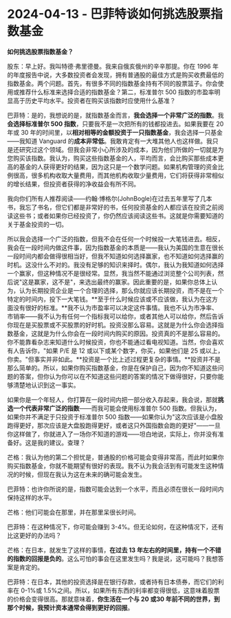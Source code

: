 # 2024-04-13 - 巴菲特谈如何挑选股票指数基金

**如何挑选股票指数基金？**

股东：早上好。我叫特德·弗里德曼。我来自俄亥俄州的辛辛那提。你在 1996 年的年度报告中说，大多数投资者会发现，拥有普通股的最佳方式是购买收费最低的指数基金。两个问题。首先，有很多不同的指数基金持有不同的股票篮子。你会使用或推荐什么标准来选择合适的指数基金？第二，标准普尔 500 指数的市盈率明显高于历史平均水平。投资者在购买该指数时应使用什么基准？

巴菲特：是的，我想说的是，就指数基金而言，**我会选择一个非常广泛的指数**。我**会选择标准普尔 500 指数**，只要我不是一次把所有的钱都投进去。如果我要在 20 年或 30 年的时间里，以**相对相等的金额投资于一只指数基金**，我会选择一只基金——我知道 Vanguard 的**成本非常低**。我敢肯定有一大堆其他人也这样做。我只是还研究过这个领域。但我会非常小心所涉及的成本，因为他们所做的一切就是为您购买该指数。我认为，购买这些指数基金的人，平均而言，会比购买那些成本更高的基金的人获得更好的结果，因为这只是一个数学问题。如果机构管理的资金比例很高，很多机构收取大量费用，而其他机构收取少量费用，它们将获得非常相似的增长结果，但投资者获得的净收益会有所不同。

我向你们所有人推荐阅读——约翰·博格尔(JohnBogle)在过去五年里写了几本书，我忘了书名，但它们都是非常好的书，任何投资基金的人都应该在投资之前阅读这些书；或者如果你已经投资了，你仍然应该阅读这些书。这就是你需要知道的关于基金投资的一切。

所以我会选择一个广泛的指数，但我不会在任何一个时候投一大笔钱进去。相反，我会在一段时间内做这件事，因为指数基金的本质是——我认为美国的生意在很长一段时间内都会做得很相当好，但我不知道如何选择赢家，也不知道如何选择赢的时机。这没什么不对的。我没有足够的知识来择时。偶尔，我认为我知道如何选择一个赢家，但这种情况不是很经常。显然，我当然不能通过浏览整个公司列表，然后说"这是赢家，这不是"，来选出最终的赢家。因此重要的是，如果你总体上认为，认为长期投资企业是一个合理的选择，那么你就应该长期投资，而不是在一个特定的时间内，投下一大笔钱。**至于什么时候应该或不应该做，我认为在这方面没有很好的标准。**我不认为市盈率可以决定这件事情。我也不认为市净率、市销率——我不认为有任何一个指标我可以给你，或者其他人可以给你，然后告诉你现在是买股票或不买股票的好时机。投资没那么容易。这就是为什么你会选择指数基金，这就是为什么你会在一段时间内购买的原因。投资真的不是那么容易的。你不能靠看杂志来知道什么时候投资，你也不能通过看电视知道。当然，你会喜欢有人告诉你，"如果 P/E 是 12 或以下或某个数字，你买，如果他们是 25 或以上，你卖。"但事实并非如此。**投资是一个比上述过程更复杂的事情。**投资并不是那么简单的。所以，如果你购买指数基金，你是在保护自己，因为你不知道这些问题的答案，但你认为你可以在不知道这些问题的答案的情况下做得很好，只要你能够清楚地认识到这一事实。

如果你是一个年轻人，你打算在一段时间内把一部分收入存起来，我会说，那就**挑选一个代表非常广泛的指数**——而我可能会使用标准普尔 500 指数。但我认为，如果你并不满足于只投资于标准普尔 500 指数——如果你认为"这次应该是小盘股跑得更好，那次应该是大盘股跑得更好，或者这只外国指数会跑的更好"——一旦你这样做了，你就进入了一场你不知道的游戏——坦白地说，实际上，你并没有准备好。这是我的建议。查理？

芒格：我认为他的第二个担忧是，普通股的价格可能会变得非常高，而此时如果你购买指数基金，你就不能期望有很好的表现。我不认为我会活到有可能发生这种情况的时候，但现在我认为这在未来的确可能会发生。

巴菲特：也许你所说的是，指数可能会达到一个水平，而且必须在很长一段时间内保持这样的水平。

芒格：他们可能会在那里，并在那里呆很长时间。

巴菲特：在这种情况下，你可能会赚到 3-4%。但无论如何，在这种情况下，还有比这更好的办法吗？

芒格：在日本，就发生了这样的事情，**在过去 13 年左右的时间里，持有一个不错的指数的回报是负的**。这么可怕的事会在这里发生吗？我是说，这可能吗？我想答案是肯定的。

巴菲特：在日本，其他的投资选择是在银行存款，或者持有日本债券，而它们的利率在 0-1%或 1.5%之间。所以，如果所有东西的利率都变得很低，这意味着股票的价格会变得很高。那就意味着，**你生活在一个与 20 或30 年前不同的世界，到那个时候，我预计资本通常会得到更好的回报**。